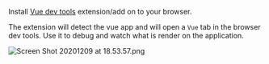 Install [Vue dev tools](https://github.com/vuejs/vue-devtools#vue-devtools) extension/add on to your browser.

The extension will detect the vue app and will open a `Vue` tab in the browser dev tools. Use it to debug and watch what is render on the application.

![Screen Shot 20201209 at 18.53.57.png](https://firebasestorage.googleapis.com/v0/b/swimmio-content/o/repositories%2FDvJKcoPbOxqDEprL3Lun%2Fimg%2F7cf23bd0-6bce-4630-88d7-294259df4f6a.png?alt=media&token=dcd8ca45-a6d9-4290-873a-b611cef4fcd7)